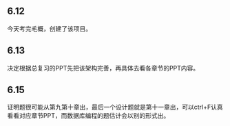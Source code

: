 ## 6.12

今天考完毛概，创建了该项目。

## 6.13

决定根据总复习的PPT先把该架构完善，再具体去看各章节的PPT内容。

## 6.15

证明题很可能从第九第十章出，最后一个设计题就是第十一章出，可以ctrl+F认真看看对应章节PPT，而数据库编程的题估计会以别的形式出。